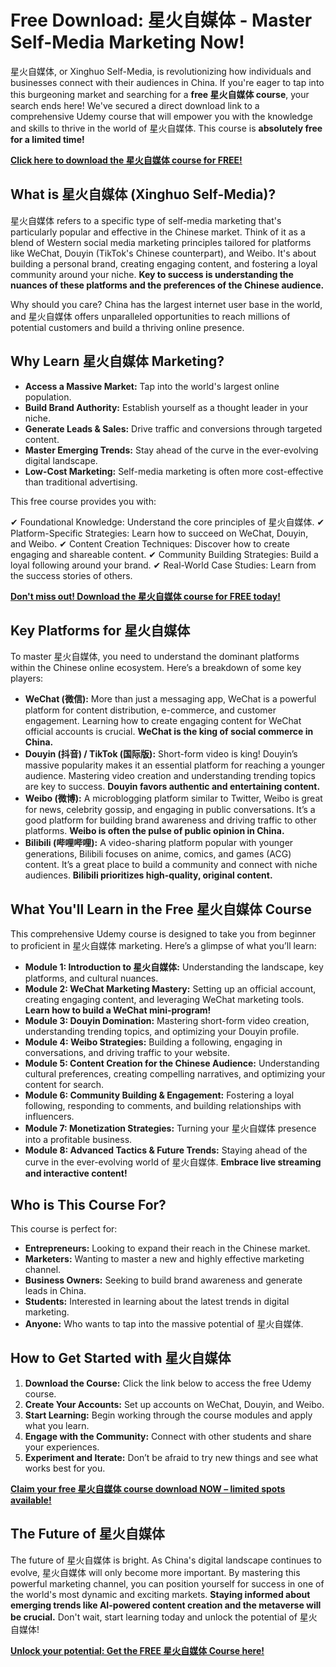 # Free Download: 星火自媒体 - Master Self-Media Marketing Now!

星火自媒体, or Xinghuo Self-Media, is revolutionizing how individuals and businesses connect with their audiences in China. If you're eager to tap into this burgeoning market and searching for a **free 星火自媒体 course**, your search ends here! We've secured a direct download link to a comprehensive Udemy course that will empower you with the knowledge and skills to thrive in the world of 星火自媒体. This course is **absolutely free for a limited time!**

[**Click here to download the 星火自媒体 course for FREE!**](https://udemywork.com/xing-huo-zi-mei-ti)

## What is 星火自媒体 (Xinghuo Self-Media)?

星火自媒体 refers to a specific type of self-media marketing that's particularly popular and effective in the Chinese market.  Think of it as a blend of Western social media marketing principles tailored for platforms like WeChat, Douyin (TikTok's Chinese counterpart), and Weibo.  It's about building a personal brand, creating engaging content, and fostering a loyal community around your niche. **Key to success is understanding the nuances of these platforms and the preferences of the Chinese audience.**

Why should you care? China has the largest internet user base in the world, and 星火自媒体 offers unparalleled opportunities to reach millions of potential customers and build a thriving online presence.

## Why Learn 星火自媒体 Marketing?

*   **Access a Massive Market:** Tap into the world's largest online population.
*   **Build Brand Authority:** Establish yourself as a thought leader in your niche.
*   **Generate Leads & Sales:** Drive traffic and conversions through targeted content.
*   **Master Emerging Trends:** Stay ahead of the curve in the ever-evolving digital landscape.
*   **Low-Cost Marketing:**  Self-media marketing is often more cost-effective than traditional advertising.

This free course provides you with:

✔ Foundational Knowledge: Understand the core principles of 星火自媒体.
✔ Platform-Specific Strategies: Learn how to succeed on WeChat, Douyin, and Weibo.
✔ Content Creation Techniques: Discover how to create engaging and shareable content.
✔ Community Building Strategies:  Build a loyal following around your brand.
✔ Real-World Case Studies: Learn from the success stories of others.

[**Don't miss out! Download the 星火自媒体 course for FREE today!**](https://udemywork.com/xing-huo-zi-mei-ti)

## Key Platforms for 星火自媒体

To master 星火自媒体, you need to understand the dominant platforms within the Chinese online ecosystem. Here’s a breakdown of some key players:

*   **WeChat (微信):** More than just a messaging app, WeChat is a powerful platform for content distribution, e-commerce, and customer engagement. Learning how to create engaging content for WeChat official accounts is crucial. **WeChat is the king of social commerce in China.**
*   **Douyin (抖音) / TikTok (国际版):** Short-form video is king! Douyin’s massive popularity makes it an essential platform for reaching a younger audience. Mastering video creation and understanding trending topics are key to success. **Douyin favors authentic and entertaining content.**
*   **Weibo (微博):** A microblogging platform similar to Twitter, Weibo is great for news, celebrity gossip, and engaging in public conversations. It’s a good platform for building brand awareness and driving traffic to other platforms. **Weibo is often the pulse of public opinion in China.**
*   **Bilibili (哔哩哔哩):** A video-sharing platform popular with younger generations, Bilibili focuses on anime, comics, and games (ACG) content. It’s a great place to build a community and connect with niche audiences. **Bilibili prioritizes high-quality, original content.**

##  What You'll Learn in the Free 星火自媒体 Course

This comprehensive Udemy course is designed to take you from beginner to proficient in 星火自媒体 marketing. Here’s a glimpse of what you’ll learn:

*   **Module 1: Introduction to 星火自媒体:** Understanding the landscape, key platforms, and cultural nuances.
*   **Module 2: WeChat Marketing Mastery:** Setting up an official account, creating engaging content, and leveraging WeChat marketing tools. **Learn how to build a WeChat mini-program!**
*   **Module 3: Douyin Domination:** Mastering short-form video creation, understanding trending topics, and optimizing your Douyin profile.
*   **Module 4: Weibo Strategies:** Building a following, engaging in conversations, and driving traffic to your website.
*   **Module 5: Content Creation for the Chinese Audience:** Understanding cultural preferences, creating compelling narratives, and optimizing your content for search.
*   **Module 6: Community Building & Engagement:** Fostering a loyal following, responding to comments, and building relationships with influencers.
*   **Module 7: Monetization Strategies:** Turning your 星火自媒体 presence into a profitable business.
*   **Module 8: Advanced Tactics & Future Trends:** Staying ahead of the curve in the ever-evolving world of 星火自媒体. **Embrace live streaming and interactive content!**

##  Who is This Course For?

This course is perfect for:

*   **Entrepreneurs:** Looking to expand their reach in the Chinese market.
*   **Marketers:**  Wanting to master a new and highly effective marketing channel.
*   **Business Owners:**  Seeking to build brand awareness and generate leads in China.
*   **Students:**  Interested in learning about the latest trends in digital marketing.
*   **Anyone:**  Who wants to tap into the massive potential of 星火自媒体.

## How to Get Started with 星火自媒体

1.  **Download the Course:** Click the link below to access the free Udemy course.
2.  **Create Your Accounts:** Set up accounts on WeChat, Douyin, and Weibo.
3.  **Start Learning:** Begin working through the course modules and apply what you learn.
4.  **Engage with the Community:** Connect with other students and share your experiences.
5.  **Experiment and Iterate:** Don’t be afraid to try new things and see what works best for you.

[**Claim your free 星火自媒体 course download NOW – limited spots available!**](https://udemywork.com/xing-huo-zi-mei-ti)

## The Future of 星火自媒体

The future of 星火自媒体 is bright. As China's digital landscape continues to evolve, 星火自媒体 will only become more important. By mastering this powerful marketing channel, you can position yourself for success in one of the world's most dynamic and exciting markets. **Staying informed about emerging trends like AI-powered content creation and the metaverse will be crucial.** Don't wait, start learning today and unlock the potential of 星火自媒体!

[**Unlock your potential: Get the FREE 星火自媒体 Course here!**](https://udemywork.com/xing-huo-zi-mei-ti)
